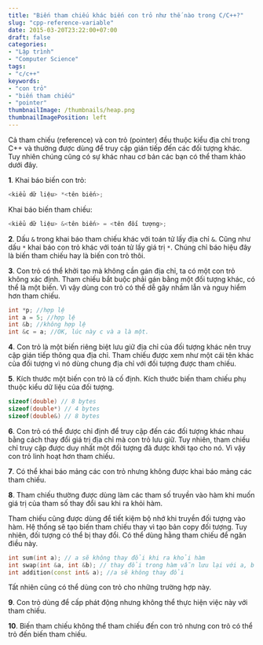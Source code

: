 ```yaml
---
title: "Biến tham chiếu khác biến con trỏ như thế nào trong C/C++?"
slug: "cpp-reference-variable"
date: 2015-03-20T23:22:00+07:00
draft: false
categories:
- "Lập trình"
- "Computer Science"
tags:
- "c/c++"
keywords:
- "con trỏ"
- "biến tham chiếu"
- "pointer"
thumbnailImage: /thumbnails/heap.png
thumbnailImagePosition: left
---
```


Cả tham chiếu (reference) và con trỏ (pointer) đều thuộc kiểu địa chỉ trong C++ và thường được dùng để truy cập gián tiếp đến các đối tượng khác. Tuy nhiên chúng cũng có sự khác nhau cơ bản các bạn có thể tham khảo dưới đây.

<!--more-->

**1**. Khai báo biến con trỏ: 

```cpp
<kiểu dữ liệu> *<tên biến>;
```

Khai báo biến tham chiếu: 

```cpp
<kiểu dữ liệu> &<tên biến> = <tên đối tượng>;
```

**2**. Dấu `&` trong khai báo tham chiếu khác với toán tử lấy địa chỉ `&`. Cũng như dấu `*` khai báo con trỏ khác với toán tử lấy giá trị `*`. Chúng chỉ báo hiệu đây là biến tham chiếu hay là biến con trỏ thôi.

**3**. Con trỏ có thể khởi tạo mà không cần gán địa chỉ, ta có một con trỏ không xác định. Tham chiếu bắt buộc phải gán bằng một đối tượng khác, có thể là một biến. Vì vậy dùng con trỏ có thể dễ gây nhầm lẫn và nguy hiểm hơn tham chiếu.

```cpp
int *p; //hợp lệ
int a = 5; //hợp lệ
int &b; //không hợp lệ
int &c = a; //OK, lúc này c và a là một.
```

**4**. Con trỏ là một biến riêng biệt lưu giữ địa chỉ của đối tượng khác nên truy cập gián tiếp thông qua địa chỉ. Tham chiếu được xem như một cái tên khác của đối tượng vì nó dùng chung địa chỉ với đối tượng được tham chiếu.

**5**. Kích thước một biến con trỏ là cố định. Kích thước biến tham chiếu phụ thuộc kiểu dữ liệu của đối tượng.

```cpp
sizeof(double) // 8 bytes
sizeof(double*) // 4 bytes
sizeof(double&) // 8 bytes
```

**6**. Con trỏ có thể được chỉ định để truy cập đến các đối tượng khác nhau bằng cách thay đổi giá trị địa chỉ mà con trỏ lưu giữ. Tuy nhiên, tham chiếu chỉ truy cập được duy nhất một đối tượng đã được khởi tạo cho nó. Vì vậy con trỏ linh hoạt hơn tham chiếu.

**7**. Có thể khai báo mảng các con trỏ nhưng không được khai báo mảng các tham chiếu.

**8**. Tham chiếu thường được dùng làm các tham số truyền vào hàm khi muốn giá trị của tham số thay đổi sau khi ra khỏi hàm.

Tham chiếu cũng được dùng để tiết kiệm bộ nhớ khi truyền đối tượng vào hàm. Hệ thống sẽ tạo biến tham chiếu thay vì tạo bản copy đối tượng. Tuy nhiên, đối tượng có thể bị thay đổi. Có thể dùng hằng tham chiếu để ngăn điều này.

```cpp
int sum(int a); // a sẽ không thay đổi khi ra khỏi hàm
int swap(int &a, int &b); // thay đổi trong hàm vẫn lưu lại với a, b
int addition(const int& a); //a sẽ không thay đổi
```

Tất nhiên cũng có thể dùng con trỏ cho những trường hợp này.

**9**. Con trỏ dùng để cấp phát động nhưng không thể thực hiện việc này với tham chiếu.

**10**. Biến tham chiếu không thể tham chiếu đến con trỏ nhưng con trỏ có thể trỏ đến biến tham chiếu.